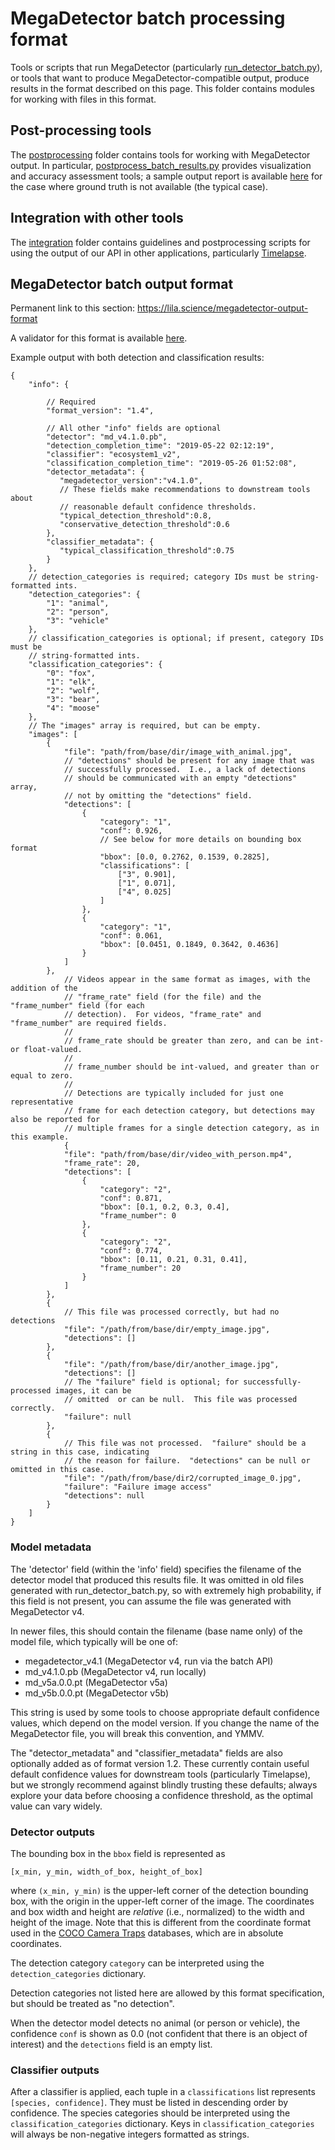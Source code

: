 # MegaDetector batch processing format

Tools or scripts that run MegaDetector (particularly [run_detector_batch.py](https://github.com/agentmorris/MegaDetector/blob/main/megadetector/detection/run_detector_batch.py)), or tools that want to produce MegaDetector-compatible output, produce results in the format described on this page.  This folder contains modules for working with files in this format.


## Post-processing tools

The [postprocessing](postprocessing) folder contains tools for working with MegaDetector output.  In particular, [postprocess_batch_results.py](postprocessing/postprocess_batch_results.py) provides visualization and accuracy assessment tools; a sample output report is available [here](https://lila.science/public/snapshot_safari_public/snapshot-safari-kar-2022-00-00-v5a.0.0_0.200/index.html) for the case where ground truth is not available (the typical case).


## Integration with other tools

The [integration](integration) folder contains guidelines and postprocessing scripts for using the output of our API in other applications, particularly [Timelapse](https://saul.cpsc.ucalgary.ca/timelapse/).


## MegaDetector batch output format

Permanent link to this section: <https://lila.science/megadetector-output-format>

A validator for this format is available [here](https://github.com/agentmorris/MegaDetector/blob/main/megadetector/postprocessing/validate_batch_results.py).

Example output with both detection and classification results:

```jsonc
{
    "info": {

        // Required
        "format_version": "1.4",
        
        // All other "info" fields are optional
        "detector": "md_v4.1.0.pb",
        "detection_completion_time": "2019-05-22 02:12:19",
        "classifier": "ecosystem1_v2",
        "classification_completion_time": "2019-05-26 01:52:08",
        "detector_metadata": {
           "megadetector_version":"v4.1.0",
           // These fields make recommendations to downstream tools about 
           // reasonable default confidence thresholds.
           "typical_detection_threshold":0.8,
           "conservative_detection_threshold":0.6
        },
        "classifier_metadata": {
           "typical_classification_threshold":0.75
        }
    },
    // detection_categories is required; category IDs must be string-formatted ints.
    "detection_categories": {
        "1": "animal",
        "2": "person",
        "3": "vehicle"
    },
    // classification_categories is optional; if present, category IDs must be 
    // string-formatted ints.
    "classification_categories": {
        "0": "fox",
        "1": "elk",
        "2": "wolf",
        "3": "bear",
        "4": "moose"
    },
    // The "images" array is required, but can be empty.
    "images": [
        {
            "file": "path/from/base/dir/image_with_animal.jpg",
            // "detections" should be present for any image that was 
            // successfully processed.  I.e., a lack of detections
            // should be communicated with an empty "detections" array,
            // not by omitting the "detections" field.
            "detections": [
                {
                    "category": "1",
                    "conf": 0.926,
                    // See below for more details on bounding box format
                    "bbox": [0.0, 0.2762, 0.1539, 0.2825], 
                    "classifications": [
                        ["3", 0.901],
                        ["1", 0.071],
                        ["4", 0.025]
                    ]
                },
                {
                    "category": "1",
                    "conf": 0.061,
                    "bbox": [0.0451, 0.1849, 0.3642, 0.4636]
                }
            ]
        },
            // Videos appear in the same format as images, with the addition of the 
            // "frame_rate" field (for the file) and the "frame_number" field (for each 
            // detection).  For videos, "frame_rate" and "frame_number" are required fields.
            //
            // frame_rate should be greater than zero, and can be int- or float-valued.  
            //
            // frame_number should be int-valued, and greater than or equal to zero.
            //
            // Detections are typically included for just one representative
            // frame for each detection category, but detections may also be reported for
            // multiple frames for a single detection category, as in this example.
            {
            "file": "path/from/base/dir/video_with_person.mp4",
            "frame_rate": 20,
            "detections": [
                {
                    "category": "2",
                    "conf": 0.871,
                    "bbox": [0.1, 0.2, 0.3, 0.4],
                    "frame_number": 0
                },
                {
                    "category": "2",
                    "conf": 0.774,
                    "bbox": [0.11, 0.21, 0.31, 0.41],
                    "frame_number": 20
                }                               
            ]
        },         
        {
            // This file was processed correctly, but had no detections
            "file": "/path/from/base/dir/empty_image.jpg",
            "detections": []
        },
        {
            "file": "/path/from/base/dir/another_image.jpg",
            "detections": []
            // The "failure" field is optional; for successfully-processed images, it can be 
            // omitted  or can be null.  This file was processed correctly.
            "failure": null        
        },
        {
            // This file was not processed.  "failure" should be a string in this case, indicating 
            // the reason for failure.  "detections" can be null or omitted in this case.
            "file": "/path/from/base/dir2/corrupted_image_0.jpg",
            "failure": "Failure image access"
            "detections": null
        }
    ]
}
```

### Model metadata

The 'detector' field (within the 'info' field) specifies the filename of the detector model that produced this results file.  It was omitted in old files generated with run_detector_batch.py, so with extremely high probability, if this field is not present, you can assume the file was generated with MegaDetector v4.

In newer files, this should contain the filename (base name only) of the model file, which typically will be one of:

* megadetector_v4.1 (MegaDetector v4, run via the batch API) 
* md_v4.1.0.pb (MegaDetector v4, run locally) 
* md_v5a.0.0.pt (MegaDetector v5a) 
* md_v5b.0.0.pt (MegaDetector v5b) 

This string is used by some tools to choose appropriate default confidence values, which depend on the model version.  If you change the name of the MegaDetector file, you will break this convention, and YMMV.
 
The "detector_metadata" and "classifier_metadata" fields are also optionally added as of format version 1.2.  These currently contain useful default confidence values for downstream tools (particularly Timelapse), but we strongly recommend against blindly trusting these defaults; always explore your data before choosing a confidence threshold, as the optimal value can vary widely.


### Detector outputs

The bounding box in the `bbox` field is represented as

```
[x_min, y_min, width_of_box, height_of_box]
```

where `(x_min, y_min)` is the upper-left corner of the detection bounding box, with the origin in the upper-left corner of the image. The coordinates and box width and height are *relative* (i.e., normalized) to the width and height of the image. Note that this is different from the coordinate format used in the [COCO Camera Traps](data_management/README.md) databases, which are in absolute coordinates. 

The detection category `category` can be interpreted using the `detection_categories` dictionary. 

Detection categories not listed here are allowed by this format specification, but should be treated as "no detection".

When the detector model detects no animal (or person or vehicle), the confidence `conf` is shown as 0.0 (not confident that there is an object of interest) and the `detections` field is an empty list.


### Classifier outputs

After a classifier is applied, each tuple in a `classifications` list represents `[species, confidence]`. They must be listed in descending order by confidence. The species categories should be interpreted using the `classification_categories` dictionary.  Keys in `classification_categories` will always be non-negative integers formatted as strings.
